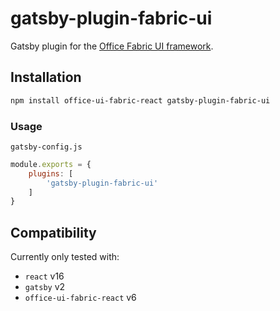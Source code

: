 # gatsby-plugin-fabric-ui

Gatsby plugin for the [Office Fabric UI framework](https://github.com/OfficeDev/office-ui-fabric-react).

## Installation

```sh
npm install office-ui-fabric-react gatsby-plugin-fabric-ui
```

### Usage

`gatsby-config.js`
```js
module.exports = {
    plugins: [
        'gatsby-plugin-fabric-ui'
    ]
}
```

## Compatibility

Currently only tested with:

* `react` v16
* `gatsby` v2
* `office-ui-fabric-react` v6

